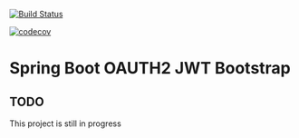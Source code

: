 [![Build Status](https://travis-ci.org/modestukasai/spring-boot-jwt.svg?branch=master)](https://travis-ci.org/modestukasai/spring-boot-jwt)

[![codecov](https://codecov.io/gh/modestukasai/spring-boot-jwt/branch/master/graph/badge.svg)](https://codecov.io/gh/modestukasai/spring-boot-jwt)

# Spring Boot OAUTH2 JWT Bootstrap

## TODO
This project is still in progress